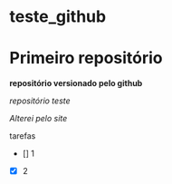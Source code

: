# teste_github

  # Primeiro repositório
  **repositório versionado pelo github**

  *repositório teste*


  *_Alterei pelo site_*

tarefas
   - [] 1
   - [x] 2
